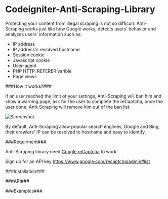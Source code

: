 # Codeigniter-Anti-Scraping-Library

Protecting your content from illegal scraping is not so difficult. Anti-Scraping works just like how Google works, detects users' behavior and analyzes users' information such as:

- IP address
- IP address's resolved hostname
- Session cookie
- Javascript cookie
- User-agent
- PHP HTTP_REFERER varible
- Page views

###How it works?###

If an user reached the limit of your settings, Anti-Scraping will ban him and show a warning page, ask for the user to complete the reCaptcha, once the user done, Anti-Scraping will remove him out of the ban list.

![Screenshot](http://i.imgur.com/PvA6WPP.png)

By default, Anti-Scraping allow popular search englines, Google and Bing, their crawlers' IP can be resolved to hostname and easy to identify.

###Requirment###

Anti-Scraping library need [Google reCaptcha](https://github.com/google/recaptcha) to work.

Sign up for an API key https://www.google.com/recaptcha/admin#list

###Installation###



###API###


###Examples###
